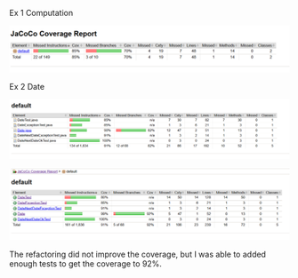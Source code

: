Ex 1 Computation

![Test Coverage of Computation file](assets/ComputationReport.png) 

Ex 2 Date

![Coverage of Date before any additional tests to DateTest](assets/CoverageBeforeAddedTests.png) 

![Coverage of Date after more tests were added to DateTest](assets/DateCoverageAfterAddedTests.png) 

The refactoring did not improve the coverage, but I was able to added enough tests to get the coverage to 92%.